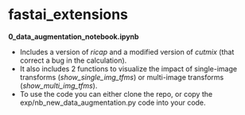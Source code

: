 # fastai_extensions

**0_data_augmentation_notebook.ipynb**

* Includes a version of *ricap* and a modified version of *cutmix* (that correct a bug in the calculation).
* It also includes 2 functions to visualize the impact of single-image transforms (*show_single_img_tfms*) or multi-image transforms (*show_multi_img_tfms*). 
* To use the code you can either clone the repo, or copy the exp/nb_new_data_augmentation.py code into your code.
